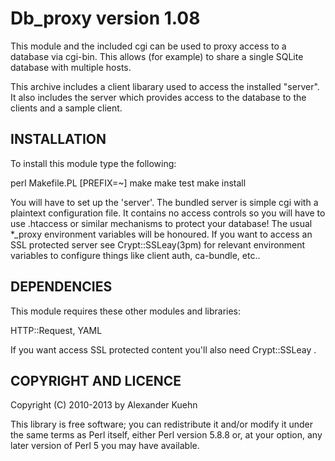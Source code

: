 Db_proxy version 1.08
=====================

This module and the included cgi can be used to proxy access to a database
via cgi-bin. This allows (for example) to share a single SQLite database
with multiple hosts.

This archive includes a client libarary used to access the installed
"server". It also includes the server which provides access to the database
to the clients and a sample client.

## INSTALLATION

To install this module type the following:

   perl Makefile.PL [PREFIX=~]
   make
   make test
   make install

You will have to set up the 'server'. The bundled server is simple cgi with a 
plaintext configuration file. It contains no access controls so you will have
to use .htaccess or similar mechanisms to protect your database!
The usual *_proxy environment variables will be honoured.
If you want to access an SSL protected server see Crypt::SSLeay(3pm)
for relevant environment variables to configure things like 
client auth, ca-bundle, etc..

## DEPENDENCIES

This module requires these other modules and libraries:

  HTTP::Request, YAML

If you want access SSL protected content you'll also need Crypt::SSLeay .

## COPYRIGHT AND LICENCE

Copyright (C) 2010-2013 by Alexander Kuehn

This library is free software; you can redistribute it and/or modify
it under the same terms as Perl itself, either Perl version 5.8.8 or,
at your option, any later version of Perl 5 you may have available.


